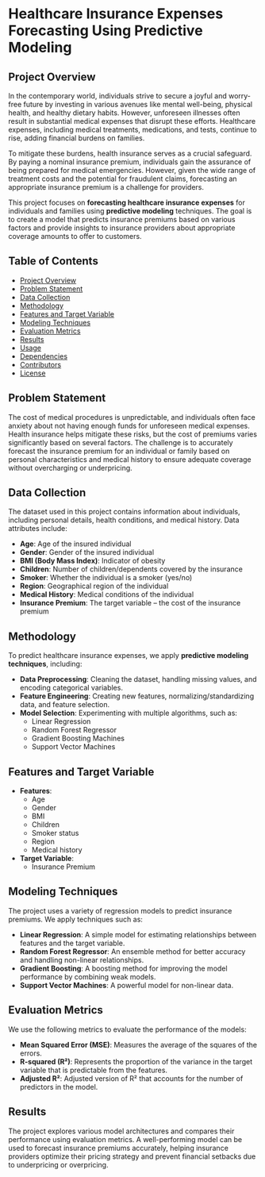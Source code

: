 # Healthcare Insurance Expenses Forecasting Using Predictive Modeling

## Project Overview

In the contemporary world, individuals strive to secure a joyful and worry-free future by investing in various avenues like mental well-being, physical health, and healthy dietary habits. However, unforeseen illnesses often result in substantial medical expenses that disrupt these efforts. Healthcare expenses, including medical treatments, medications, and tests, continue to rise, adding financial burdens on families.<br>

To mitigate these burdens, health insurance serves as a crucial safeguard. By paying a nominal insurance premium, individuals gain the assurance of being prepared for medical emergencies. However, given the wide range of treatment costs and the potential for fraudulent claims, forecasting an appropriate insurance premium is a challenge for providers.<br>

This project focuses on **forecasting healthcare insurance expenses** for individuals and families using **predictive modeling** techniques. The goal is to create a model that predicts insurance premiums based on various factors and provide insights to insurance providers about appropriate coverage amounts to offer to customers.<br>

## Table of Contents
- [Project Overview](#project-overview)<br>
- [Problem Statement](#problem-statement)<br>
- [Data Collection](#data-collection)<br>
- [Methodology](#methodology)<br>
- [Features and Target Variable](#features-and-target-variable)<br>
- [Modeling Techniques](#modeling-techniques)<br>
- [Evaluation Metrics](#evaluation-metrics)<br>
- [Results](#results)<br>
- [Usage](#usage)<br>
- [Dependencies](#dependencies)<br>
- [Contributors](#contributors)<br>
- [License](#license)<br>

## Problem Statement

The cost of medical procedures is unpredictable, and individuals often face anxiety about not having enough funds for unforeseen medical expenses. Health insurance helps mitigate these risks, but the cost of premiums varies significantly based on several factors. The challenge is to accurately forecast the insurance premium for an individual or family based on personal characteristics and medical history to ensure adequate coverage without overcharging or underpricing.<br>

## Data Collection

The dataset used in this project contains information about individuals, including personal details, health conditions, and medical history. Data attributes include:<br>

- **Age**: Age of the insured individual<br>
- **Gender**: Gender of the insured individual<br>
- **BMI (Body Mass Index)**: Indicator of obesity<br>
- **Children**: Number of children/dependents covered by the insurance<br>
- **Smoker**: Whether the individual is a smoker (yes/no)<br>
- **Region**: Geographical region of the individual<br>
- **Medical History**: Medical conditions of the individual<br>
- **Insurance Premium**: The target variable – the cost of the insurance premium<br>

## Methodology

To predict healthcare insurance expenses, we apply **predictive modeling techniques**, including:<br>

- **Data Preprocessing**: Cleaning the dataset, handling missing values, and encoding categorical variables.<br>
- **Feature Engineering**: Creating new features, normalizing/standardizing data, and feature selection.<br>
- **Model Selection**: Experimenting with multiple algorithms, such as:
  - Linear Regression<br>
  - Random Forest Regressor<br>
  - Gradient Boosting Machines<br>
  - Support Vector Machines<br>

## Features and Target Variable

- **Features**:<br>
  - Age<br>
  - Gender<br>
  - BMI<br>
  - Children<br>
  - Smoker status<br>
  - Region<br>
  - Medical history<br>
- **Target Variable**:<br>
  - Insurance Premium<br>

## Modeling Techniques

The project uses a variety of regression models to predict insurance premiums. We apply techniques such as:<br>

- **Linear Regression**: A simple model for estimating relationships between features and the target variable.<br>
- **Random Forest Regressor**: An ensemble method for better accuracy and handling non-linear relationships.<br>
- **Gradient Boosting**: A boosting method for improving the model performance by combining weak models.<br>
- **Support Vector Machines**: A powerful model for non-linear data.<br>

## Evaluation Metrics

We use the following metrics to evaluate the performance of the models:<br>

- **Mean Squared Error (MSE)**: Measures the average of the squares of the errors.<br>
- **R-squared (R²)**: Represents the proportion of the variance in the target variable that is predictable from the features.<br>
- **Adjusted R²**: Adjusted version of R² that accounts for the number of predictors in the model.<br>

## Results

The project explores various model architectures and compares their performance using evaluation metrics. A well-performing model can be used to forecast insurance premiums accurately, helping insurance providers optimize their pricing strategy and prevent financial setbacks due to underpricing or overpricing.<br>
